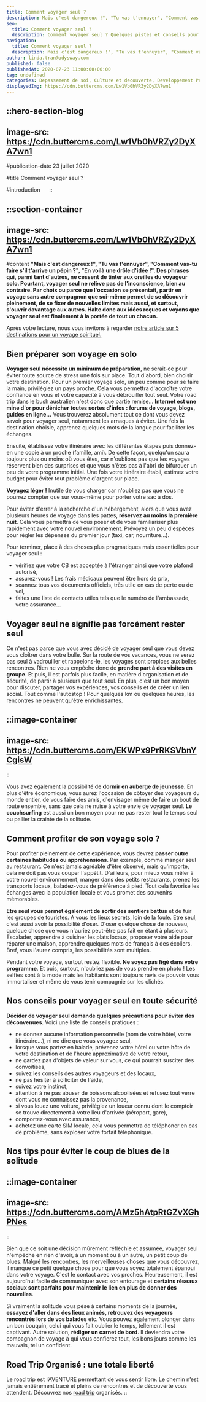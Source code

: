 ```yaml
---
title: Comment voyager seul ?
description: Mais c'est dangereux !", "Tu vas t'ennuyer", "Comment vas-tu faire s'il t'arrive un pépin ?", "En voilà une drôle d'idée !". Des phrases qui, parmi tant d'autres, ne cessent de tinter aux oreilles du voyageur solo. Pourtant, voyager seul ne relève pas de l'inconscience, bien au contraire. Par choix ou parce que l'occasion se présentait, partir en voyage sans autre compagnon que soi-même permet de se découvrir pleinement, de se fixer de nouvelles limites mais aussi, et surtout, s'ouvrir davantage aux autres. Halte donc aux idées reçues et voyons que voyager seul est finalement à la portée de tout un chacun.
seo:
  title: Comment voyager seul ?
  description: Comment voyager seul ? Quelques pistes et conseils pour en faire une expérience enrichissante.
navigation:
  title: Comment voyager seul ?
  description: Mais c'est dangereux !", "Tu vas t'ennuyer", "Comment vas-tu faire s'il t'arrive un pépin ?", "En voilà une drôle d'idée !". Des phrases qui, parmi tant d'autres, ne cessent de tinter aux oreilles du voyageur solo. Pourtant, voyager seul ne relève pas de l'inconscience, bien au contraire. Par choix ou parce que l'occasion se présentait, partir en voyage sans autre compagnon que soi-même permet de se découvrir pleinement, de se fixer de nouvelles limites mais aussi, et surtout, s'ouvrir davantage aux autres. Halte donc aux idées reçues et voyons que voyager seul est finalement à la portée de tout un chacun.
author: linda.tran@odysway.com
published: false
publishedAt: 2020-07-23 11:00:00+00:00
tag: undefined
categories: Depassement de soi, Culture et decouverte, Developpement Personnel, Blog
displayedImg: https://cdn.buttercms.com/Lw1Vb0hVRZy2DyXA7wn1
---
```


::hero-section-blog
---
image-src: https://cdn.buttercms.com/Lw1Vb0hVRZy2DyXA7wn1
---
#publication-date
23 juillet 2020

#title
Comment voyager seul ?

#introduction
    
::

::section-container
---
image-src: https://cdn.buttercms.com/Lw1Vb0hVRZy2DyXA7wn1
---
#content
**"Mais c'est dangereux !", "Tu vas t'ennuyer", "Comment vas-tu faire s'il t'arrive un pépin ?", "En voilà une drôle d'idée !". Des phrases qui, parmi tant d'autres, ne cessent de tinter aux oreilles du voyageur solo. Pourtant, voyager seul ne relève pas de l'inconscience, bien au contraire. Par choix ou parce que l'occasion se présentait, partir en voyage sans autre compagnon que soi-même permet de se découvrir pleinement, de se fixer de nouvelles limites mais aussi, et surtout, s'ouvrir davantage aux autres. Halte donc aux idées reçues et voyons que voyager seul est finalement à la portée de tout un chacun.**

Après votre lecture, nous vous invitons à regarder [notre article sur 5 destinations pour un voyage spirituel.](https://odysway.com/top-5-destinations-voyage-spirituel)

## Bien préparer son voyage en solo

**Voyager seul nécessite un minimum de préparation**, ne serait-ce pour éviter toute source de stress une fois sur place. Tout d'abord, bien choisir votre destination. Pour un premier voyage solo, un peu comme pour se faire la main, privilégiez un pays proche. Cela vous permettra d'accroître votre confiance en vous et votre capacité à vous débrouiller tout seul. Votre road trip dans le bush australien n'est donc que partie remise... **Internet est une mine d'or pour dénicher toutes sortes d'infos : forums de voyage, blogs, guides en ligne…** Vous trouverez absolument tout ce dont vous devez savoir pour voyager seul, notamment les arnaques à éviter. Une fois la destination choisie, apprenez quelques mots de la langue pour faciliter les échanges.

Ensuite, établissez votre itinéraire avec les différentes étapes puis donnez-en une copie à un proche (famille, ami). De cette façon, quelqu'un saura toujours plus ou moins où vous êtes, car n'oublions pas que les voyages réservent bien des surprises et que vous n'êtes pas à l'abri de bifurquer un peu de votre programme initial. Une fois votre itinéraire établi, estimez votre budget pour éviter tout problème d'argent sur place.

**Voyagez léger !** Inutile de vous charger car n'oubliez pas que vous ne pourrez compter que sur vous-même pour porter votre sac à dos.

Pour éviter d'errer à la recherche d'un hébergement, alors que vous avez plusieurs heures de voyage dans les pattes, **réservez au moins la première nuit**. Cela vous permettra de vous poser et de vous familiariser plus rapidement avec votre nouvel environnement. Prévoyez un peu d'espèces pour régler les dépenses du premier jour (taxi, car, nourriture…).

Pour terminer, place à des choses plus pragmatiques mais essentielles pour voyager seul :

*   vérifiez que votre CB est acceptée à l'étranger ainsi que votre plafond autorisé,
*   assurez-vous ! Les frais médicaux peuvent être hors de prix,
*   scannez tous vos documents officiels, très utile en cas de perte ou de vol,
*   faites une liste de contacts utiles tels que le numéro de l'ambassade, votre assurance…

## Voyager seul ne signifie pas forcément rester seul

Ce n'est pas parce que vous avez décidé de voyager seul que vous devez vous cloîtrer dans votre bulle. Sur la route de vos vacances, vous ne serez pas seul à vadrouiller et rappelons-le, les voyages sont propices aux belles rencontres. Rien ne vous empêche donc de **prendre part à des visites en groupe**. Et puis, il est parfois plus facile, en matière d'organisation et de sécurité, de partir à plusieurs que tout seul. En plus, c'est un bon moyen pour discuter, partager vos expériences, vos conseils et de créer un lien social. Tout comme l'autostop ! Pour quelques km ou quelques heures, les rencontres ne peuvent qu'être enrichissantes.

::image-container
---
image-src: https://cdn.buttercms.com/EKWPx9PrRKSVbnYCgisW
---
::

Vous avez également la possibilité de **dormir en auberge de jeunesse**. En plus d'être économique, vous aurez l'occasion de côtoyer des voyageurs du monde entier, de vous faire des amis, d'envisager même de faire un bout de route ensemble, sans que cela ne nuise à votre envie de voyager seul. **Le couchsurfing** est aussi un bon moyen pour ne pas rester tout le temps seul ou pallier la crainte de la solitude.

## Comment profiter de son voyage solo ?  

Pour profiter pleinement de cette expérience, vous devrez **passer outre certaines habitudes ou appréhensions**. Par exemple, comme manger seul au restaurant. Ce n'est jamais agréable d'être observé, mais qu'importe, cela ne doit pas vous couper l'appétit. D'ailleurs, pour mieux vous mêler à votre nouvel environnement, manger dans des petits restaurants, prenez les transports locaux, baladez-vous de préférence à pied. Tout cela favorise les échanges avec la population locale et vous promet des souvenirs mémorables.

**Etre seul vous permet également de sortir des sentiers battus** et de fuir les groupes de touristes. A vous les lieux secrets, loin de la foule. Etre seul, c'est aussi avoir la possibilité d'oser. D'oser quelque chose de nouveau, quelque chose que vous n'auriez peut-être pas fait en étant à plusieurs. Escalader, apprendre à cuisiner les plats locaux, proposer votre aide pour réparer une maison, apprendre quelques mots de français à des écoliers. Bref, vous l'aurez compris, les possibilités sont multiples.

Pendant votre voyage, surtout restez flexible. **Ne soyez pas figé dans votre programme**. Et puis, surtout, n'oubliez pas de vous prendre en photo ! Les selfies sont à la mode mais les habitants sont toujours ravis de pouvoir vous immortaliser et même de vous tenir compagnie sur les clichés.   

## Nos conseils pour voyager seul en toute sécurité

**Décider de voyager seul demande quelques précautions pour éviter des déconvenues**. Voici une liste de conseils pratiques :  

*   ne donnez aucune information personnelle (nom de votre hôtel, votre itinéraire…), ni ne dire que vous voyagez seul,
*   lorsque vous partez en balade, prévenez votre hôtel ou votre hôte de votre destination et de l'heure approximative de votre retour,
*   ne gardez pas d'objets de valeur sur vous, ce qui pourrait susciter des convoitises,
*   suivez les conseils des autres voyageurs et des locaux,
*   ne pas hésiter à solliciter de l'aide,
*   suivez votre instinct,
*   attention à ne pas abuser de boissons alcoolisées et refusez tout verre dont vous ne connaissez pas la provenance,
*   si vous louez une voiture, privilégiez un loueur connu dont le comptoir se trouve directement à votre lieu d'arrivée (aéroport, gare),
*   comportez-vous avec assurance,
*   achetez une carte SIM locale, cela vous permettra de téléphoner en cas de problème, sans exploser votre forfait téléphonique.

## Nos tips pour éviter le coup de blues de la solitude

::image-container
---
image-src: https://cdn.buttercms.com/AMz5hAtpRtGZvXGhPNes
---
::

Bien que ce soit une décision mûrement réfléchie et assumée, voyager seul n'empêche en rien d'avoir, à un moment ou à un autre, un petit coup de blues. Malgré les rencontres, les merveilleuses choses que vous découvrez, il manque ce petit quelque chose pour que vous soyez totalement épanoui dans votre voyage. C'est le contact avec vos proches. Heureusement, il est aujourd'hui facile de communiquer avec son entourage et **certains réseaux sociaux sont parfaits pour maintenir le lien en plus de donner des nouvelles**.

Si vraiment la solitude vous pèse à certains moments de la journée, **essayez d'aller dans des lieux animés, retrouvez des voyageurs rencontrés lors de vos balades** etc. Vous pouvez également plonger dans un bon bouquin, celui qui vous fait oublier le temps, tellement il est captivant. Autre solution, **rédiger un carnet de bord**. Il deviendra votre compagnon de voyage à qui vous confierez tout, les bons jours comme les mauvais, tel un confident.

## Road Trip Organisé : une totale liberté

Le road trip est l’AVENTURE permettant de vous sentir libre. Le chemin n’est jamais entièrement tracé et pleins de rencontres et de découverte vous attendent. Découvrez nos [road trip](https://odysway.com/thematiques/road-trip-organise) organisés.
::
